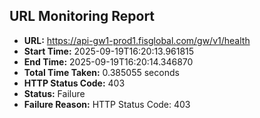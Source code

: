 ## URL Monitoring Report

- **URL:** https://api-gw1-prod1.fisglobal.com/gw/v1/health
- **Start Time:** 2025-09-19T16:20:13.961815
- **End Time:** 2025-09-19T16:20:14.346870
- **Total Time Taken:** 0.385055 seconds
- **HTTP Status Code:** 403
- **Status:** Failure
- **Failure Reason:** HTTP Status Code: 403
